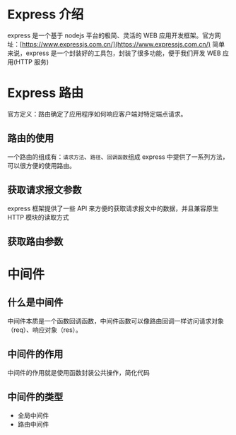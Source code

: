 # Express 介绍
express 是一个基于 nodejs 平台的极简、灵活的 WEB 应用开发框架。官方网址：[https://www.expressjs.com.cn/](https://www.expressjs.com.cn/)
简单来说，express 是一个封装好的工具包，封装了很多功能，便于我们开发 WEB 应用(HTTP 服务)

# Express 路由
官方定义：路由确定了应用程序如何响应客户端对特定端点请求。

## 路由的使用
一个路由的组成有：`请求方法`、`路径`、`回调函数`组成
express 中提供了一系列方法，可以很方便的使用路由。

## 获取请求报文参数
express 框架提供了一些 API 来方便的获取请求报文中的数据，并且兼容原生 HTTP 模块的读取方式

## 获取路由参数

# 中间件
## 什么是中间件
中间件本质是一个函数回调函数，中间件函数可以像路由回调一样访问请求对象（req）、响应对象（res）。

## 中间件的作用
中间件的作用就是使用函数封装公共操作，简化代码

## 中间件的类型
- 全局中间件
- 路由中间件


